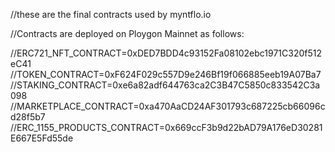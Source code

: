 //these are the final contracts used by myntflo.io

//Contracts are deployed on Ploygon Mainnet as follows:

//ERC721_NFT_CONTRACT=0xDED7BDD4c93152Fa08102ebc1971C320f512eC41
//TOKEN_CONTRACT=0xF624F029c557D9e246Bf19f066885eeb19A07Ba7
//STAKING_CONTRACT=0xe6a82adf644763ca2C3B47C5850c833542C3a098
//MARKETPLACE_CONTRACT=0xa470AaCD24AF301793c687225cb66096cd28f5b7
//ERC_1155_PRODUCTS_CONTRACT=0x669ccF3b9d22bAD79A176eD30281E667E5Fd55de
